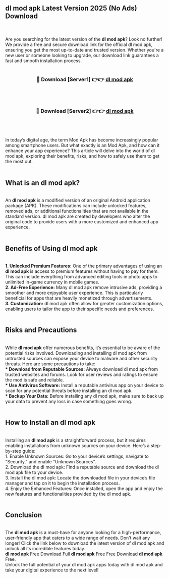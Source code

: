 ## dl mod apk Latest Version 2025 (No Ads) Download
<br><br>
Are you searching for the latest version of the <strong>dl mod apk</strong>? Look no further! We provide a free and secure download link for the official dl mod apk, ensuring you get the most up-to-date and trusted version. Whether you're a new user or someone looking to upgrade, our download link guarantees a fast and smooth installation process.
<br>
<br>
<div align="center">
<h3>🔴 Download [Server1] 👉👉 <a href="https://modyolo.store/dl_mod_apk">dl mod apk</a></h3><br>
<br>
<h3>🔴 Download [Server2] 👉👉 <a href="https://modyolo.store/dl_mod_apk">dl mod apk</a></h3><br>
</div>
<br>
<br>
In today’s digital age, the term Mod Apk has become increasingly popular among smartphone users. But what exactly is an Mod Apk, and how can it enhance your app experience? This article will delve into the world of dl mod apk, exploring their benefits, risks, and how to safely use them to get the most out.
<br>
<br>
<h2>What is an dl mod apk?</h2>
<br>
An <strong>dl mod apk</strong> is a modified version of an original Android application package (APK). These modifications can include unlocked features, removed ads, or additional functionalities that are not available in the standard version. dl mod apk are created by developers who alter the original code to provide users with a more customized and enhanced app experience.
<br>
<br>
<h2>Benefits of Using dl mod apk</h2>
<br>
<strong> 1. Unlocked Premium Features:</strong> One of the primary advantages of using an <strong>dl mod apk</strong> is access to premium features without having to pay for them. This can include everything from advanced editing tools in photo apps to unlimited in-game currency in mobile games.
<br>
<strong> 2. Ad-Free Experience:</strong> Many dl mod apk remove intrusive ads, providing a smoother and more enjoyable user experience. This is particularly beneficial for apps that are heavily monetized through advertisements.
<br>
<strong> 3. Customization:</strong> dl mod apk often allow for greater customization options, enabling users to tailor the app to their specific needs and preferences.
<br>
<br>
<h2>Risks and Precautions</h2>
<br>
While <strong>dl mod apk</strong> offer numerous benefits, it’s essential to be aware of the potential risks involved. Downloading and installing dl mod apk from untrusted sources can expose your device to malware and other security threats. Here are some precautions to take:
<br>
<strong> * Download from Reputable Sources:</strong> Always download dl mod apk from trusted websites and forums. Look for user reviews and ratings to ensure the mod is safe and reliable.
<br>
<strong> * Use Antivirus Software:</strong> Install a reputable antivirus app on your device to scan for any potential threats before installing an dl mod apk.
<br>
<strong> * Backup Your Data:</strong> Before installing any dl mod apk, make sure to back up your data to prevent any loss in case something goes wrong.
<br>
<br>
<h2>How to Install an dl mod apk</h2>
<br>
Installing an <strong>dl mod apk</strong> is a straightforward process, but it requires enabling installations from unknown sources on your device. Here’s a step-by-step guide:
<br>
 1. Enable Unknown Sources: Go to your device’s settings, navigate to "Security," and enable "Unknown Sources".
<br>
 2. Download the dl mod apk: Find a reputable source and download the dl mod apk file to your device.
<br>
 3. Install the dl mod apk: Locate the downloaded file in your device’s file manager and tap on it to begin the installation process.
<br>
 4. Enjoy the Enhanced Features: Once installed, open the app and enjoy the new features and functionalities provided by the dl mod apk.
<br>
<br>
<h2><strong>Conclusion</strong></h2>
<br>
The <strong>dl mod apk</strong> is a must-have for anyone looking for a high-performance, user-friendly app that caters to a wide range of needs. Don’t wait any longer! Click the link below to download the latest version of dl mod apk and unlock all its incredible features today.
<br>
<strong>dl mod apk</strong> Free Download Full <strong>dl mod apk</strong> Free Free Download <strong>dl mod apk</strong> Free.
<br>
Unlock the full potential of your dl mod apk apps today with dl mod apk and take your digital experience to the next level!

